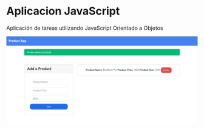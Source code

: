 # Aplicacion JavaScript
Aplicación de tareas utilizando JavaScript Orientado a Objetos

![ScreenShot](https://raw.githubusercontent.com/lautivalentini/JavaScript-App/master/img.png)
